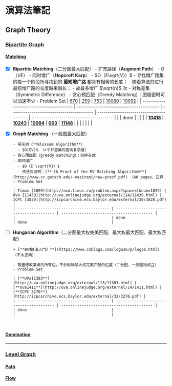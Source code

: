 # 演算法筆記

## **Graph Theory**

### [Bipartite Graph](http://www.csie.ntnu.edu.tw/~u91029/BipartiteGraph.html)   

#### [**Matching**](http://www.csie.ntnu.edu.tw/~u91029/Matching.html)  

- [x] **Bipartite Matching**（二分图最大匹配）
      - 扩充路径（**Augment Path**）
        - $O（VE）$
      - 同时增广（**Hopcroft Karp**）
        - $O（E\sqrt{V}）$ 
        - 寻找增广路集的每一个阶段所寻找到的 **最短增广路** 都具有相等的长度；
        - 随着算法的进行最短增广路的长度越来越长；
        - 故最多增广 $\sqrt{n}$ 次
      - 对称差集（Symmetric Difference）
      - 贪心预匹配（Greedy Matching）：图极密时可以加速不少
      - Problem Set
      | [670](http://uva.onlinejudge.org/external/6/670.html) | [259](http://uva.onlinejudge.org/external/2/259.html) | [753](http://uva.onlinejudge.org/external/7/753.html) | [10080](http://uva.onlinejudge.org/external/100/10080.html) | [10092](http://uva.onlinejudge.org/external/100/10092.html) |
      | ---------------------------------------- | ---------------------------------------- | ---------------------------------------- | ---------------------------------------- | :--------------------------------------- |
      |                                          | done                                     |                                          |                                          |                                          |
      | [**10418**](http://uva.onlinejudge.org/external/104/10418.html) | [**10243**](http://uva.onlinejudge.org/external/102/10243.html) | [**10984**](http://uva.onlinejudge.org/external/109/10984.html) | [**663**](http://uva.onlinejudge.org/external/6/663.html) | [**11148**](http://uva.onlinejudge.org/external/111/11148.html) |
      |                                          |                                          |                                          |                                          |                                          |

- [x] **Graph Matching** （一般图最大匹配）

      - 带花树（**Blossom Algorithm**）
        - $O(EV)$ （×个并查集的查询复杂度）
      - 贪心预匹配（greedy matching）：同样有效
      - 同时增广
        - $O（E \sqrt{V}）$ 
        - 作法及证明：[**《A Proof of the MV Matching Algorithm》**](http://www.cc.gatech.edu/~vazirani/new-proof.pdf) （40 pages，已弃
      - Problem Set

      | Timus [1099](http://acm.timus.ru/problem.aspx?space=1&num=1099) | UVa [11439](http://uva.onlinejudge.org/external/114/11439.html) | ICPC [3820](http://icpcarchive.ecs.baylor.edu/external/38/3820.pdf) |
      | ---------------------------------------- | ---------------------------------------- | ---------------------------------------- |
      |                                          | done                                     | done                                     |



- [ ] **Hungarian Algorithm**（二分图最大权完美匹配、最大权最大匹配、最大权匹配）

      > [**《KM算法入门》**](https://www.cnblogs.com/logosG/p/logos.html)  （不太正确）

      - 等量修改某点的所有边，不会影响最大权完美匹配的位置（二分图、一般图均成立）
      - Problem Set

      | [**UVa11383**](http://uva.onlinejudge.org/external/113/11383.html) | [**Uva1411**](http://uva.onlinejudge.org/external/14/1411.html) | [**ICPC 3276**](http://icpcarchive.ecs.baylor.edu/external/32/3276.pdf) |
      | ---------------------------------------- | ---------------------------------------- | ---------------------------------------- |
      | done                                     |                                          |                                          |

      ​

#### [**Domination**](http://www.csie.ntnu.edu.tw/~u91029/Domination.html)  



---

### [Level Graph](http://www.csie.ntnu.edu.tw/~u91029/BipartiteGraph.html#2)   

#### [**Path**](http://www.csie.ntnu.edu.tw/~u91029/Path2.html)   

#### [**Flow**](http://www.csie.ntnu.edu.tw/~u91029/Flow.html)   

